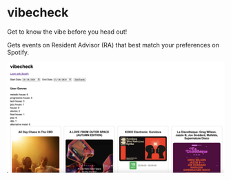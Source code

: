# vibecheck

Get to know the vibe before you head out!

Gets events on Resident Advisor (RA) that best match your preferences on Spotify.

![Landing Page](images/landing-page.png)